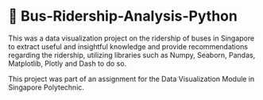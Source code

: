 # 🚌 Bus-Ridership-Analysis-Python
This was a data visualization project on the ridership of buses in Singapore to extract useful and insightful knowledge and provide recommendations regarding the ridership, utilizing libraries such as Numpy, Seaborn, Pandas, Matplotlib, Plotly and Dash to do so.

This project was part of an assignment for the Data Visualization Module in Singapore Polytechnic.
